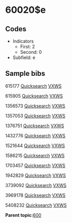 # 60020$e

## Codes

-   Indicators
    -   First: 2
    -   Second: 0
-   Subfield: e

## Sample bibs

615177 [Quicksearch](https://search.library.yale.edu/catalog/615177) [VXWS](http://prodorbis.library.yale.edu:7014/vxws/GetHoldingsService?bibId=615177)

615905 [Quicksearch](https://search.library.yale.edu/catalog/615905) [VXWS](http://prodorbis.library.yale.edu:7014/vxws/GetHoldingsService?bibId=615905)

1356573 [Quicksearch](https://search.library.yale.edu/catalog/1356573) [VXWS](http://prodorbis.library.yale.edu:7014/vxws/GetHoldingsService?bibId=1356573)

1357053 [Quicksearch](https://search.library.yale.edu/catalog/1357053) [VXWS](http://prodorbis.library.yale.edu:7014/vxws/GetHoldingsService?bibId=1357053)

1376751 [Quicksearch](https://search.library.yale.edu/catalog/1376751) [VXWS](http://prodorbis.library.yale.edu:7014/vxws/GetHoldingsService?bibId=1376751)

1432776 [Quicksearch](https://search.library.yale.edu/catalog/1432776) [VXWS](http://prodorbis.library.yale.edu:7014/vxws/GetHoldingsService?bibId=1432776)

1521644 [Quicksearch](https://search.library.yale.edu/catalog/1521644) [VXWS](http://prodorbis.library.yale.edu:7014/vxws/GetHoldingsService?bibId=1521644)

1586215 [Quicksearch](https://search.library.yale.edu/catalog/1586215) [VXWS](http://prodorbis.library.yale.edu:7014/vxws/GetHoldingsService?bibId=1586215)

1703457 [Quicksearch](https://search.library.yale.edu/catalog/1703457) [VXWS](http://prodorbis.library.yale.edu:7014/vxws/GetHoldingsService?bibId=1703457)

1942829 [Quicksearch](https://search.library.yale.edu/catalog/1942829) [VXWS](http://prodorbis.library.yale.edu:7014/vxws/GetHoldingsService?bibId=1942829)

3739092 [Quicksearch](https://search.library.yale.edu/catalog/3739092) [VXWS](http://prodorbis.library.yale.edu:7014/vxws/GetHoldingsService?bibId=3739092)

3969178 [Quicksearch](https://search.library.yale.edu/catalog/3969178) [VXWS](http://prodorbis.library.yale.edu:7014/vxws/GetHoldingsService?bibId=3969178)

5408232 [Quicksearch](https://search.library.yale.edu/catalog/5408232) [VXWS](http://prodorbis.library.yale.edu:7014/vxws/GetHoldingsService?bibId=5408232)

**Parent topic:**[600](../../tags/600/600.md)

